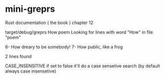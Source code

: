 # mini-greprs
Rust documentation ( the book ) chapter 12

target/debug/greprs How poem
Looking for lines with word "How" in file "poem"

6- How dreary to be somebody!
7- How public, like a frog

2 lines found

CASE_INSENSITIVE if set to false it'll do a case sensetive search (by default always case insensetive)
